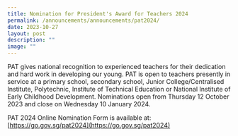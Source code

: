 ```yaml
---
title: Nomination for President's Award for Teachers 2024
permalink: /announcements/announcements/pat2024/
date: 2023-10-27
layout: post
description: ""
image: ""
---
```

PAT gives national recognition to experienced teachers for their dedication and hard work in developing our young. PAT is open to teachers presently in service at a primary school, secondary school, Junior College/Centralised Institute, Polytechnic, Institute of Technical Education or National Institute of Early Childhood Development. Nominations open from Thursday 12 October 2023 and close on Wednesday 10 January 2024.

PAT 2024 Online Nomination Form is available at: [https://go.gov.sg/pat2024](https://go.gov.sg/pat2024)